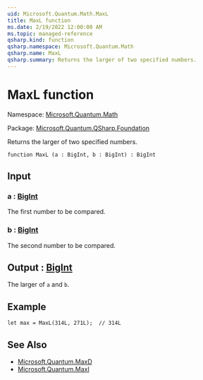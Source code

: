 ```yaml
---
uid: Microsoft.Quantum.Math.MaxL
title: MaxL function
ms.date: 2/19/2022 12:00:00 AM
ms.topic: managed-reference
qsharp.kind: function
qsharp.namespace: Microsoft.Quantum.Math
qsharp.name: MaxL
qsharp.summary: Returns the larger of two specified numbers.
---
```


# MaxL function

Namespace: [Microsoft.Quantum.Math](xref:Microsoft.Quantum.Math)

Package: [Microsoft.Quantum.QSharp.Foundation](https://nuget.org/packages/Microsoft.Quantum.QSharp.Foundation)


Returns the larger of two specified numbers.

```qsharp
function MaxL (a : BigInt, b : BigInt) : BigInt
```


## Input

### a : [BigInt](xref:microsoft.quantum.qsharp.valueliterals#bigint-literals)

The first number to be compared.


### b : [BigInt](xref:microsoft.quantum.qsharp.valueliterals#bigint-literals)

The second number to be compared.



## Output : [BigInt](xref:microsoft.quantum.qsharp.valueliterals#bigint-literals)

The larger of `a` and `b`.

## Example

```qsharplet max = MaxL(314L, 271L);  // 314L```

## See Also

- [Microsoft.Quantum.MaxD](xref:Microsoft.Quantum.MaxD)
- [Microsoft.Quantum.MaxI](xref:Microsoft.Quantum.MaxI)